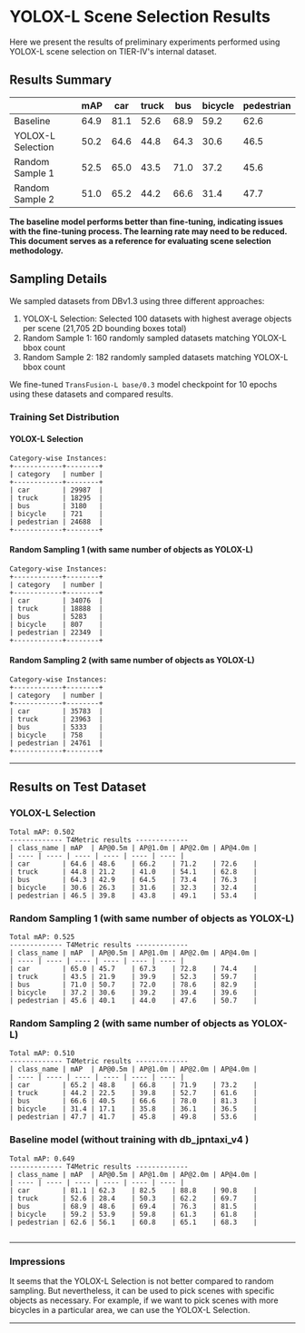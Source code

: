 # YOLOX-L Scene Selection Results

Here we present the results of preliminary experiments performed using YOLOX-L scene selection on TIER-IV's internal dataset.

## Results Summary
|                    | mAP  | car  | truck | bus  | bicycle | pedestrian |
|--------------------|------|------|-------|------|---------|------------|
| Baseline           | 64.9 | 81.1 | 52.6  | 68.9 | 59.2    | 62.6       |
| YOLOX-L Selection  | 50.2 | 64.6 | 44.8  | 64.3 | 30.6    | 46.5       |
| Random Sample 1    | 52.5 | 65.0 | 43.5  | 71.0 | 37.2    | 45.6       |
| Random Sample 2    | 51.0 | 65.2 | 44.2  | 66.6 | 31.4    | 47.7       |

**The baseline model performs better than fine-tuning, indicating issues with the fine-tuning process. The learning rate may need to be reduced. This document serves as a reference for evaluating scene selection methodology.**

## Sampling Details

We sampled datasets from DBv1.3 using three different approaches:

1. YOLOX-L Selection: Selected 100 datasets with highest average objects per scene (21,705 2D bounding boxes total)
2. Random Sample 1: 160 randomly sampled datasets matching YOLOX-L bbox count
3. Random Sample 2: 182 randomly sampled datasets matching YOLOX-L bbox count

We fine-tuned `TransFusion-L base/0.3` model checkpoint for 10 epochs using these datasets and compared results.

### Training Set Distribution
#### YOLOX-L Selection
```
Category-wise Instances:
+------------+--------+
| category   | number |
+------------+--------+
| car        | 29987  |
| truck      | 18295  |
| bus        | 3180   |
| bicycle    | 721    |
| pedestrian | 24688  |
+------------+--------+
```

#### Random Sampling 1 (with same number of objects as YOLOX-L)
```
Category-wise Instances:
+------------+--------+
| category   | number |
+------------+--------+
| car        | 34076  |
| truck      | 18888  |
| bus        | 5283   |
| bicycle    | 807    |
| pedestrian | 22349  |
+------------+--------+
```

#### Random Sampling 2 (with same number of objects as YOLOX-L)
```
Category-wise Instances:
+------------+--------+
| category   | number |
+------------+--------+
| car        | 35783  |
| truck      | 23963  |
| bus        | 5333   |
| bicycle    | 758    |
| pedestrian | 24761  |
+------------+--------+
```

---

## Results on Test Dataset

### YOLOX-L Selection
```
Total mAP: 0.502
------------- T4Metric results -------------
| class_name | mAP  | AP@0.5m | AP@1.0m | AP@2.0m | AP@4.0m |
| ---- | ---- | ---- | ---- | ---- | ---- |
| car        | 64.6 | 48.6    | 66.2    | 71.2    | 72.6    |
| truck      | 44.8 | 21.2    | 41.0    | 54.1    | 62.8    |
| bus        | 64.3 | 42.9    | 64.5    | 73.4    | 76.3    |
| bicycle    | 30.6 | 26.3    | 31.6    | 32.3    | 32.4    |
| pedestrian | 46.5 | 39.8    | 43.8    | 49.1    | 53.4    |

```

### Random Sampling 1 (with same number of objects as YOLOX-L)
```
Total mAP: 0.525
------------- T4Metric results -------------
| class_name | mAP  | AP@0.5m | AP@1.0m | AP@2.0m | AP@4.0m |
| ---- | ---- | ---- | ---- | ---- | ---- |
| car        | 65.0 | 45.7    | 67.3    | 72.8    | 74.4    |
| truck      | 43.5 | 21.9    | 39.9    | 52.3    | 59.7    |
| bus        | 71.0 | 50.7    | 72.0    | 78.6    | 82.9    |
| bicycle    | 37.2 | 30.6    | 39.2    | 39.4    | 39.6    |
| pedestrian | 45.6 | 40.1    | 44.0    | 47.6    | 50.7    |

```

### Random Sampling 2 (with same number of objects as YOLOX-L)
```
Total mAP: 0.510
------------- T4Metric results -------------
| class_name | mAP  | AP@0.5m | AP@1.0m | AP@2.0m | AP@4.0m |
| ---- | ---- | ---- | ---- | ---- | ---- |
| car        | 65.2 | 48.8    | 66.8    | 71.9    | 73.2    |
| truck      | 44.2 | 22.5    | 39.8    | 52.7    | 61.6    |
| bus        | 66.6 | 40.5    | 66.6    | 78.0    | 81.3    |
| bicycle    | 31.4 | 17.1    | 35.8    | 36.1    | 36.5    |
| pedestrian | 47.7 | 41.7    | 45.8    | 49.8    | 53.6    |

```

### Baseline model (without training with db_jpntaxi_v4 )
```
Total mAP: 0.649
------------- T4Metric results -------------
| class_name | mAP  | AP@0.5m | AP@1.0m | AP@2.0m | AP@4.0m |
| ---- | ---- | ---- | ---- | ---- | ---- |
| car        | 81.1 | 62.3    | 82.5    | 88.8    | 90.8    |
| truck      | 52.6 | 28.4    | 50.3    | 62.2    | 69.7    |
| bus        | 68.9 | 48.6    | 69.4    | 76.3    | 81.5    |
| bicycle    | 59.2 | 53.9    | 59.8    | 61.3    | 61.8    |
| pedestrian | 62.6 | 56.1    | 60.8    | 65.1    | 68.3    |


```
---

### Impressions

It seems that the YOLOX-L Selection is not better compared to random sampling. But nevertheless, it can be used to pick scenes with specific objects as necessary. For example, if we want to pick scenes with more bicycles in a particular area, we can use the YOLOX-L Selection.

---
